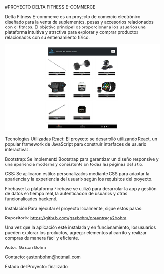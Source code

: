 #PROYECTO DELTA FITNESS E-COMMERCE

Delta Fitness E-commerce es un proyecto de comercio electrónico diseñado para la venta de suplementos, pesas y accesorios relacionados con el fitness. El objetivo principal es proporcionar a los usuarios una plataforma intuitiva y atractiva para explorar y comprar productos relacionados con su entrenamiento físico.


![pagina](image.png)

Tecnologías Utilizadas
React: El proyecto se desarrolló utilizando React, un popular framework de JavaScript para construir interfaces de usuario interactivas.

Bootstrap: Se implementó Bootstrap para garantizar un diseño responsive y una apariencia moderna y consistente en todas las páginas del sitio.

CSS: Se aplicaron estilos personalizados mediante CSS para adaptar la apariencia y la experiencia del usuario según los requisitos del proyecto.

Firebase: La plataforma Firebase se utilizó para desarrolar la app y gestión de datos en tiempo real, la autenticación de usuarios y otras funcionalidades backend.

Instalación
Para ejecutar el proyecto localmente, sigue estos pasos:

Repositorio: https://github.com/gasbohm/preentrega2bohm

Una vez que la aplicación esté instalada y en funcionamiento, los usuarios pueden explorar los productos, agregar elementos al carrito y realizar compras de manera fácil y eficiente.



Autor: Gaston Bohm

Contacto: gastonbohm@hotmail.com

Estado del Proyecto: finalizado












